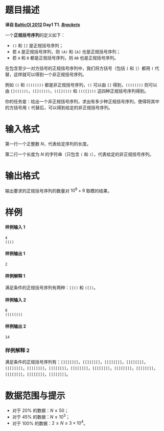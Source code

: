 
# 题目描述

**译自 [BalticOI 2012](http://www.boi2012.lv/tasks) Day1 T1.** ***[Brackets](http://www.boi2012.lv/data/day1/eng/brackets.pdf)***

一个**正规括号序列**的定义如下：

- `()` 和 `[]` 是正规括号序列；
- 若 `A` 是正规括号序列，则 `(A)` 和 `[A]` 也是正规括号序列；
- 若 `A` 和 `B` 都是正规括号序列，则 `AB` 也是正规括号序列。

在包含至少一对方括号的正规括号序列中，我们将方括号（包括 `[` 和 `]`）都用 `(` 代替，这样就可以得到一个非正规括号序列。

例如 `((` 和 `((((()))` 都是非正规括号序列，`((` 可以由 `[]` 得到，`((((()))` 则可以由 `[]((()))`，`([](()))`，`(([]()))` 和 `((([])))` 这四种正规括号序列得到。

你的任务是：给出一个非正规括号序列，求出有多少种正规括号序列，使得将其中的方括号用 `(` 代替后，可以得到给定的非正规括号序列。

# 输入格式

第一行一个正整数 $N$，代表给定序列的长度。

第二行一个长度为 $N$ 的字符串（只包含 `(` 和 `)`），代表给定的非正规括号序列。

# 输出格式

输出要求的正规括号序列的数量对 $10^9+9$ 取模的结果。

# 样例

#### 样例输入 1
```plain
4
((()
```

#### 样例输出 1
```plain
2
```

#### 样例解释 1
满足条件的正规括号序列有两种：`[]()` 和 `([])`。

#### 样例输入 2
```plain
8
((((((((
```

#### 样例输出 2
```plain
14
```

### 样例解释 2
满足条件的正规括号序列有：`[][][][]`，`[[]][][]`，`[[]][[]]`，`[][][[]]`，`[[[]]][]`，`[[][]][]`，`[][[][]]`，`[][[[]]]`，`[[[[]]]]`，`[[][[]]]`，`[[[]][]]`，`[[][][]]`，`[[[][]]]`，`[][[]][]`。

# 数据范围与提示

- 对于 $20\%$ 的数据：$N \leq 50$；
- 对于 $45\%$ 的数据：$N \leq 10^3$；
- 对于 $100\%$ 的数据：$2 \leq N \leq 3 \times 10^4$。

